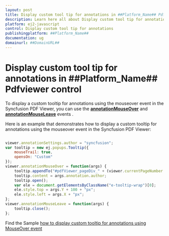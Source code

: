 ```yaml
---
layout: post
title: Display custom tool tip for annotations in ##Platform_Name## Pdfviewer control | Syncfusion
description: Learn here all about Display custom tool tip for annotations in Syncfusion ##Platform_Name## Pdfviewer control of Syncfusion Essential JS 2 and more.
platform: ej2-javascript
control: Display custom tool tip for annotations 
publishingplatform: ##Platform_Name##
documentation: ug
domainurl: ##DomainURL##
---
```


# Display custom tool tip for annotations in ##Platform_Name## Pdfviewer control

To display a custom tooltip for annotations using the mouseover event in the Syncfusion PDF Viewer, you can use the [**annotationMouseOver**](https://helpej2.syncfusion.com/javascript/documentation/api/pdfviewer/#annotationmouseover) and [**annotationMouseLeave**](https://helpej2.syncfusion.com/javascript/documentation/api/pdfviewer/#annotationmouseleave) events .

Here is an example that demonstrates how to display a custom tooltip for annotations using the mouseover event in the Syncfusion PDF Viewer:

```javascript

viewer.annotationSettings.author = "syncfusion";
var tooltip = new ej.popups.Tooltip({
    mouseTrail: true,
    opensOn: "Custom"
});
viewer.annotationMouseOver = function(args) {
    tooltip.appendTo("#pdfViewer_pageDiv_" + (viewer.currentPageNumber - 1));
    tooltip.content = args.annotation.author;
    tooltip.open();
    var ele = document.getElementsByClassName("e-tooltip-wrap")[0];
    ele.style.top = args.Y + 100 + "px";
    ele.style.left = args.X + "px";
};
viewer.annotationMouseLeave = function(args) {
    tooltip.close();
};

```

Find the Sample [how to display custom tooltip for annotations using MouseOver event](https://stackblitz.com/edit/ztmvjx-byzwvq?file=index.js)